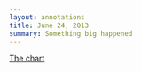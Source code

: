 ```yaml
---
layout: annotations
title: June 24, 2013
summary: Something big happened
---
```


[The chart](/services/graffiti_removal.html)
